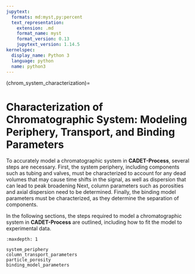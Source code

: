 ```yaml
---
jupytext:
  formats: md:myst,py:percent
  text_representation:
    extension: .md
    format_name: myst
    format_version: 0.13
    jupytext_version: 1.14.5
kernelspec:
  display_name: Python 3
  language: python
  name: python3
---
```


(chrom_system_characterization)=
# Characterization of Chromatographic System: Modeling Periphery, Transport, and Binding Parameters

To accurately model a chromatographic system in **CADET-Process**, several steps are necessary.
First, the system periphery, including components such as tubing and valves, must be characterized to account for any dead volumes that may cause time shifts in the signal, as well as dispersion that can lead to peak broadening
Next, column parameters such as porosities and axial dispersion need to be determined.
Finally, the binding model parameters must be characterized, as they determine the separation of components.

In the following sections, the steps required to model a chromatographic system in **CADET-Process** are outlined, including how to fit the model to experimental data.

```{toctree}
:maxdepth: 1

system_periphery
column_transport_parameters
particle_porosity
binding_model_parameters
```
